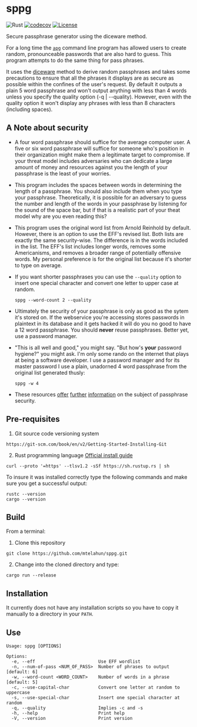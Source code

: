 # sppg
![Rust](https://github.com/mtelahun/sppg/actions/workflows/rust.yml/badge.svg)
[![codecov](https://codecov.io/gh/mtelahun/sppg/branch/main/graph/badge.svg?token=A1P9I5E2LU)](https://codecov.io/gh/trevi-software/rhodos)
[![License](https://img.shields.io/badge/License-BSD_2--Clause-orange.svg)](https://opensource.org/licenses/BSD-2-Clause)

Secure passphrase generator using the diceware method.

For a long time the [`apg`](https://github.com/jabenninghoff/apg) command line program has allowed users to create random, pronounceable passwords that are also hard to guess. This program attempts to do the same thing for pass phrases.

It uses the [diceware](https://theworld.com/~reinhold/diceware.html) method to derive random passphrases and takes some precautions to ensure that all the phrases it displays are as secure as possible within the confines of the user's request. By default it outputs a plain 5 word passphrase and won't output anything with less than 4 words unless you specify the quality option (-q | --quality). However, even with the quality option it won't display any phrases with less than 8 characters (including spaces).

A Note about security
---
- A four word passphrase should suffice for the average computer user. A five or six word passphrase will suffice for someone who's position in their organization might make them a legitimate target to compromise. If your threat model includes adversaries who can dedicate a large amount of money and resources against you the length of your passphrase is the least of your worries.
- This program includes the spaces between words in determining the length of a passphrase. You should also include them when you type your passphrase. Theoretically, it is possible for an adversary to guess the number and length of the words in your passphrase by listening for the sound of the space bar, but if that is a realistic part of your theat model why are you even reading this?
- This program uses the original word list from Arnold Reinhold by default. However, there is an option to use the EFF's revised list. Both lists are exactly the same security-wise. The difference is in the words included in the list. The EFF's list includes longer words, removes some Americanisms, and removes a broader range of potentially offensive words. My personal preference is for the original list because it's shorter to type on average.
- If you want shorter passphrases you can use the `--quality` option to insert one special character and convert one letter to upper case at random.

    `sppg --word-count 2 --quality`

- Ultimately the security of your passphrase is only as good as the sytem it's stored on. If the webservice you're accessing stores passwords in plaintext in its database and it gets hacked it will do you no good to have a 12 word passphrase. You should **never** reuse passphrases. Better yet, use a password manager.
- "This is all well and good," you might say. "But how's **your** password hygiene?" you might ask. I'm only some rando on the internet that plays at being a software developer. I use a password manager and for its master password I use a plain, unadorned 4 word passphrase from the original list generated thusly:

    `sppg -w 4`

- These resources [offer](https://xkcd.com/936/) [further]((https://palant.info/2023/01/30/password-strength-explained/)) [information](https://proton.me/blog/protonmail-com-blog-password-vs-passphrase) on the subject of passphrase security.

Pre-requisites
--------------
1. Git source code versioning system

`https://git-scm.com/book/en/v2/Getting-Started-Installing-Git`

2. Rust programming language [Official install guide](https://www.rust-lang.org/tools/install)

`curl --proto '=https' --tlsv1.2 -sSf https://sh.rustup.rs | sh`

To insure it was installed correctly type the following commands and make sure you get a successful output:
```
rustc --version
cargo --version
```

Build
-----
From a terminal:
1. Clone this repository

```git clone https://github.com/mtelahun/sppg.git```

2. Change into the cloned directory and type:

```cargo run --release```

Installation
------------
It currently does not have any installation scripts so you have to copy it manually to a directory in your `PATH`.

Use
---
```
Usage: sppg [OPTIONS]

Options:
  -e, --eff                        Use EFF wordlist
  -n, --num-of-pass <NUM_OF_PASS>  Number of phrases to output [default: 6]
  -w, --word-count <WORD_COUNT>    Number of words in a phrase [default: 5]
  -c, --use-capital-char           Convert one letter at random to uppercase
  -s, --use-special-char           Insert one special character at random
  -q, --quality                    Implies -c and -s
  -h, --help                       Print help
  -V, --version                    Print version
```
